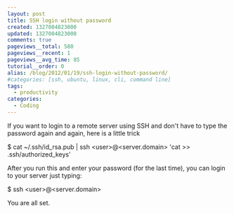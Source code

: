 ```yaml
---
layout: post
title: SSH login without password
created: 1327004823000
updated: 1327004823000
comments: true
pageviews__total: 580
pageviews__recent: 1
pageviews__avg_time: 85
tutorial__order: 0
alias: /blog/2012/01/19/ssh-login-without-password/
#categories: [ssh, ubuntu, linux, cli, command line]
tags:
  - productivity
categories:
  - Coding
---
```

<p>If you want to login to a remote server using SSH and don&#39;t have to type the password again and again, here is a little trick</p>

<!--More-->

<p>$&nbsp;cat ~/.ssh/id_rsa.pub | ssh &lt;user&gt;@&lt;server.domain&gt; &#39;cat &gt;&gt; .ssh/authorized_keys&#39;</p>
<p>After you run this and enter your password (for the last time), you can login to your server just typing:</p>
<p>$ ssh &lt;user&gt;@&lt;server.domain&gt;</p>
<p>You are all set.</p>

